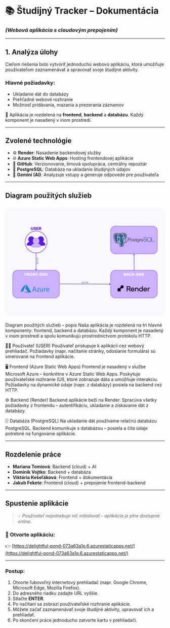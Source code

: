 # 📚 Študijný Tracker – Dokumentácia  
### *(Webová aplikácia s cloudovým prepojením)*

---

##  1. Analýza úlohy

Cieľom riešenia bolo vytvoriť jednoduchú webovú aplikáciu, ktorá umožňuje používateľom zaznamenávať a spravovať svoje študijné aktivity.

### Hlavné požiadavky:
- Ukladanie dát do databázy  
- Prehľadné webové rozhranie  
- Možnosť pridávania, mazania a prezerania záznamov  

🔧 Aplikácia je rozdelená na **frontend**, **backend** a **databázu**. Každý komponent je nasadený v inom prostredí.

---

## Zvolené technológie

- ⚙️ **Render**: Nasadenie backendovej služby 
- 🌐 **Azure Static Web Apps**: Hosting frontendovej aplikácie  
- 🐙 **GitHub**: Verzionovanie, tímová spolupráca, centrálny repozitár  
- 🐘 **PostgreSQL**: Databáza na ukladanie študijných údajov  
- 🤖 **Gemini (AI)**: Analyzuje vstupy a generuje odpovede pre používateľa  

---

## Diagram použitých služieb

![Študijný Tracker](diagram.png)
---
Diagram použitých služieb – popis
Naša aplikácia je rozdelená na tri hlavné komponenty: frontend, backend a databázu. Každý komponent je nasadený v inom prostredí a spolu komunikujú prostredníctvom protokolu HTTP.

🧑‍💻 Používateľ (USER)
Používateľ pristupuje k aplikácii cez webový prehliadač. Požiadavky (napr. načítanie stránky, odoslanie formulára) sú smerované na frontend aplikácie.

🖥️ Frontend (Azure Static Web Apps)
Frontend je nasadený v službe Microsoft Azure – konkrétne v Azure Static Web Apps. Poskytuje používateľské rozhranie (UI), ktoré zobrazuje dáta a umožňuje interakciu. Požiadavky na dynamické údaje (napr. z databázy) posiela na backend cez HTTP.

⚙️ Backend (Render)
Backend aplikácie beží na Render. Spracúva všetky požiadavky z frontendu – autentifikáciu, ukladanie a získavanie dát z databázy.

🗄️ Databáza (PostgreSQL)
Na ukladanie dát používame relačnú databázu PostgreSQL. Backend komunikuje s databázou – posiela a číta údaje potrebné na fungovanie aplikácie.

---

## Rozdelenie práce

- **Mariana Tomiová**: Backend (cloud) + AI  
- **Dominik Vojtko**: Backend + databáza  
- **Viktória Kešeľáková**: Frontend + dokumentácia  
- **Jakub Fekete**: Frontend (cloud) + prepojenie frontend-backend  

---

## Spustenie aplikácie

> 💡 *Používateľ nepotrebuje nič inštalovať – aplikácia je plne dostupná online.*

### 🔗 Otvorte aplikáciu:
👉 [https://delightful-pond-073a63a1e.6.azurestaticapps.net/](https://delightful-pond-073a63a1e.6.azurestaticapps.net/)

---

### Postup:

1. Otvorte ľubovoľný internetový prehliadač (napr. Google Chrome, Microsoft Edge, Mozilla Firefox).  
2. Do adresného riadku zadajte URL vyššie.  
3. Stlačte **ENTER**.  
4. Po načítaní sa zobrazí používateľské rozhranie aplikácie.  
5. Môžete začať zaznamenávať svoje študijné aktivity, upravovať ich a prehliadať.  
6. Po skončení práce jednoducho zatvorte kartu v prehliadači.  


